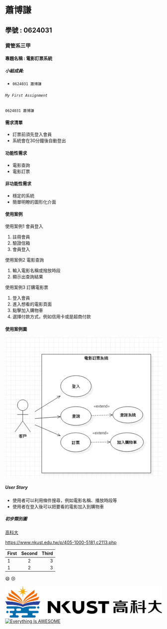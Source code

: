 # 蕭博謙
## 學號 : 0624031
### 資管系三甲
#### 專題名稱 : 電影訂票系統
##### 小組成員:

* `0624031 蕭博謙`

###### `My First Assignment`	
```
0624031 蕭博謙
```
#### 需求清單
* 訂票前須先登入會員
* 系統會在30分鐘後自動登出

#### 功能性需求
 * 電影查詢
 * 電影訂票

#### 非功能性需求
 * 穩定的系統
 * 簡單明瞭的圖形化介面
#### 使用案例
 使用案例1 會員登入
 1. 註冊會員
 2. 驗證信箱
 3. 會員登入

使用案例2 電影查詢
 1. 輸入電影名稱或撥放時段
 2. 顯示出查詢結果

 使用案例3 訂購電影票
 1. 登入會員
 2. 進入想看的電影頁面
 3. 點擊加入購物車
 4. 選擇付款方式，例如信用卡或是超商付款

#### 使用案例圖
![NKFUST](u.PNG "第一科大")

##### User Story
 * 使用者可以利用條件搜尋，例如電影名稱、播放時段等
 * 使用者在登入後可以把要看的電影加入到購物車

##### 初步類別圖
[高科大](https://www.nkust.edu.tw/p/405-1000-5181,c2113.php)

<https://www.nkust.edu.tw/p/405-1000-5181,c2113.php>

|First|Second|Third|
|:------|:------:|------:|
|1|2|3|
|1|2|3|

:smile:
:cry:

![NKFUST](nkust.png "第一科大")
[![Everything Is AWESOME](https://img.youtube.com/vi/StTqXEQ2l-Y/0.jpg)](https://www.youtube.com/watch?v=StTqXEQ2l-Y "Everything Is AWESOME")




